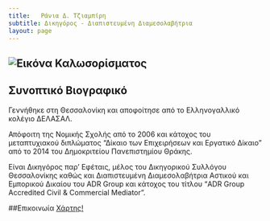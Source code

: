 ```yaml
---
title:   Ράνια Δ. Τζιαμπίρη
subtitle: Δικηγόρος - Διαπιστευμένη Διαμεσολαβήτρια
layout: page
---
```


![Εικόνα Καλωσορίσματος](https://lh3.googleusercontent.com/wYhzh64mTeNWQCXL1Ub7SsBACGyDIS_vXGSrgq5UgtuvEVykidFdsrHXxfxImonYdb7VkdJABfQOW7pW=w1080-h608-p-no-v0 "Εικόνα Καλωσορίσματος")
---

## Συνοπτικό Βιογραφικό 
Γεννήθηκε στη Θεσσαλονίκη και αποφοίτησε από το Ελληνογαλλικό κολέγιο ΔΕΛΑΣΑΛ. 

Απόφοιτη της Νομικής Σχολής από το 2006 και κάτοχος του μεταπτυχιακού διπλώματος “Δίκαιο των Επιχειρήσεων και Εργατικό Δίκαιο” 
από το 2014 του Δημοκριτείου Πανεπιστημίου Θράκης. 

Είναι Δικηγόρος παρ’ Εφέταις, μέλος του Δικηγορικού Συλλόγου Θεσσαλονίκης καθώς 
και Διαπιστευμένη Διαμεσολαβήτρια Αστικού και Εμπορικού Δικαίου του ADR Group και κάτοχος του τίτλου 
“ADR Group Accredited Civil & Commercial Mediator”.

##Επικοινωία
[Χάρτης!](https://www.google.com/maps/place/%CE%A1%CE%AC%CE%BD%CE%B9%CE%B1+%CE%94.+%CE%A4%CE%B6%CE%B9%CE%B1%CE%BC%CF%80%CE%AF%CF%81%CE%B7+-+%CE%94%CE%B9%CE%BA%CE%B7%CE%B3%CF%8C%CF%81%CE%BF%CF%82,+%CE%94%CE%B9%CE%B1%CF%80%CE%B9%CF%83%CF%84%CE%B5%CF%85%CE%BC%CE%AD%CE%BD%CE%B7+%CE%94%CE%B9%CE%B1%CE%BC/data=!3m1!4b1!4m2!3m1!1s0x14a839a4c14cab9b:0xed75a10ef763eccf "Χάρτης")


<!--
You can use HTML elements in Markdown, such as the comment element, and they won't
be affected by a markdown parser. However, if you create an HTML element in your
markdown file, you cannot use markdown syntax within that element's contents.
-->
